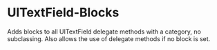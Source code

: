 UITextField-Blocks
==================

Adds blocks to all UITextField delegate methods with a category, no subclassing. Also allows the use of delegate methods if no block is set.
